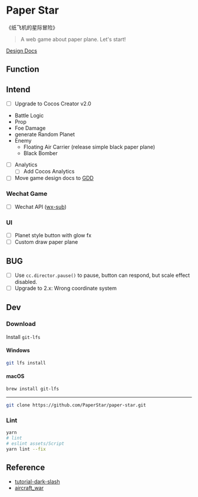 # Paper Star

《纸飞机的星际冒险》

> A web game about paper plane. Let's start!

[Design Docs](docs/PaperStar-design.md)

## Function

## Intend

- [ ] Upgrade to Cocos Creator v2.0
- Battle Logic
- Prop
- Foe Damage
- generate Random Planet
- Enemy
  - Floating Air Carrier (release simple black paper plane)
  - Black Bomber
- [ ] Analytics
  - [ ] Add Cocos Analytics
- [ ] Move game design docs to [GDD](https://github.com/PaperStar/GDD)

### Wechat Game

- [ ] Wechat API ([wx-sub](https://github.com/PaperStar/wx-sub))

### UI

- [ ] Planet style button with glow fx
- [ ] Custom draw paper plane

## BUG

- [ ] Use `cc.director.pause()` to pause, button can respond, but scale effect disabled.
- [ ] Upgrade to 2.x: Wrong coordinate system

## Dev

### Download

Install `git-lfs`

#### Windows

```sh
git lfs install
```

#### macOS

```sh
brew install git-lfs
```

---

```sh
git clone https://github.com/PaperStar/paper-star.git
```

### Lint

```sh
yarn
# lint
# eslint assets/Script
yarn lint --fix
```

## Reference

- [tutorial-dark-slash](https://github.com/cocos-creator/tutorial-dark-slash)
- [aircraft_war](https://github.com/A123asdo11/aircraft_war)
